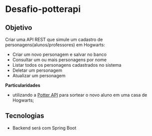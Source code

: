 # Desafio-potterapi

## Objetivo

Criar uma API REST que simule um cadastro de personagens(alunos/professores) em Hogwarts:
- Criar um novo personagem e salvar no banco
- Consultar um ou mais personagens por nome
- Listar todos os personagens cadastrados no sistema
- Deletar um personagem
- Atualizar um personagem

**Particularidades**
- utilizando a [Potter API](https://www.potterapi.com/) para sortear o novo aluno em uma casa de Hogwarts;


## Tecnologias
 - Backend será com Spring Boot
